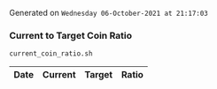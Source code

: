Generated on `Wednesday 06-October-2021 at 21:17:03`

### Current to Target Coin Ratio
`current_coin_ratio.sh`

Date|Current|Target|Ratio
---|---|---|---
